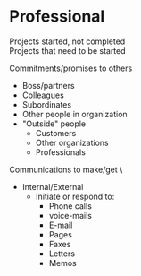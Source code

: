 # Professional

Projects started, not completed  \
Projects that need to be started

Commitments/promises to others
- Boss/partners
- Colleagues
- Subordinates
- Other people in organization
- "Outside" people
    - Customers
    - Other organizations
    - Professionals

Communications to make/get \
- Internal/External
    - Initiate or respond to:
        - Phone calls
        - voice-mails
        - E-mail
        - Pages
        - Faxes
        - Letters
        - Memos







